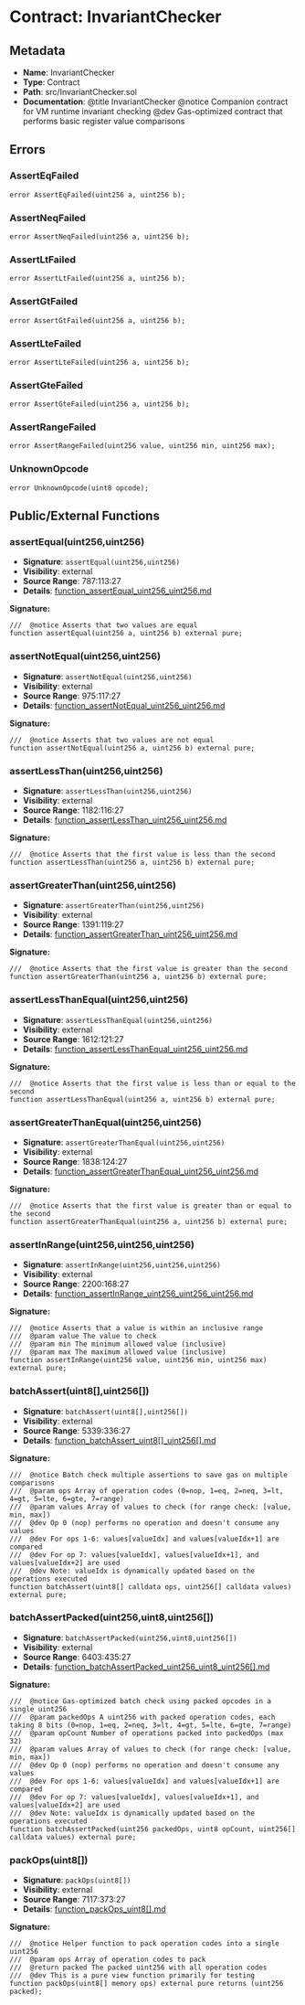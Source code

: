 # Contract: InvariantChecker

## Metadata

- **Name**: InvariantChecker
- **Type**: Contract
- **Path**: src/InvariantChecker.sol
- **Documentation**:  @title InvariantChecker
   @notice Companion contract for VM runtime invariant checking
   @dev Gas-optimized contract that performs basic register value comparisons

## Errors

### AssertEqFailed

```solidity
error AssertEqFailed(uint256 a, uint256 b);
```

### AssertNeqFailed

```solidity
error AssertNeqFailed(uint256 a, uint256 b);
```

### AssertLtFailed

```solidity
error AssertLtFailed(uint256 a, uint256 b);
```

### AssertGtFailed

```solidity
error AssertGtFailed(uint256 a, uint256 b);
```

### AssertLteFailed

```solidity
error AssertLteFailed(uint256 a, uint256 b);
```

### AssertGteFailed

```solidity
error AssertGteFailed(uint256 a, uint256 b);
```

### AssertRangeFailed

```solidity
error AssertRangeFailed(uint256 value, uint256 min, uint256 max);
```

### UnknownOpcode

```solidity
error UnknownOpcode(uint8 opcode);
```

## Public/External Functions

### assertEqual(uint256,uint256)

- **Signature**: `assertEqual(uint256,uint256)`
- **Visibility**: external
- **Source Range**: 787:113:27
- **Details**: [function_assertEqual_uint256_uint256.md](./function_assertEqual_uint256_uint256.md)

**Signature:**
```solidity
///  @notice Asserts that two values are equal
function assertEqual(uint256 a, uint256 b) external pure;
```

### assertNotEqual(uint256,uint256)

- **Signature**: `assertNotEqual(uint256,uint256)`
- **Visibility**: external
- **Source Range**: 975:117:27
- **Details**: [function_assertNotEqual_uint256_uint256.md](./function_assertNotEqual_uint256_uint256.md)

**Signature:**
```solidity
///  @notice Asserts that two values are not equal
function assertNotEqual(uint256 a, uint256 b) external pure;
```

### assertLessThan(uint256,uint256)

- **Signature**: `assertLessThan(uint256,uint256)`
- **Visibility**: external
- **Source Range**: 1182:116:27
- **Details**: [function_assertLessThan_uint256_uint256.md](./function_assertLessThan_uint256_uint256.md)

**Signature:**
```solidity
///  @notice Asserts that the first value is less than the second
function assertLessThan(uint256 a, uint256 b) external pure;
```

### assertGreaterThan(uint256,uint256)

- **Signature**: `assertGreaterThan(uint256,uint256)`
- **Visibility**: external
- **Source Range**: 1391:119:27
- **Details**: [function_assertGreaterThan_uint256_uint256.md](./function_assertGreaterThan_uint256_uint256.md)

**Signature:**
```solidity
///  @notice Asserts that the first value is greater than the second
function assertGreaterThan(uint256 a, uint256 b) external pure;
```

### assertLessThanEqual(uint256,uint256)

- **Signature**: `assertLessThanEqual(uint256,uint256)`
- **Visibility**: external
- **Source Range**: 1612:121:27
- **Details**: [function_assertLessThanEqual_uint256_uint256.md](./function_assertLessThanEqual_uint256_uint256.md)

**Signature:**
```solidity
///  @notice Asserts that the first value is less than or equal to the second
function assertLessThanEqual(uint256 a, uint256 b) external pure;
```

### assertGreaterThanEqual(uint256,uint256)

- **Signature**: `assertGreaterThanEqual(uint256,uint256)`
- **Visibility**: external
- **Source Range**: 1838:124:27
- **Details**: [function_assertGreaterThanEqual_uint256_uint256.md](./function_assertGreaterThanEqual_uint256_uint256.md)

**Signature:**
```solidity
///  @notice Asserts that the first value is greater than or equal to the second
function assertGreaterThanEqual(uint256 a, uint256 b) external pure;
```

### assertInRange(uint256,uint256,uint256)

- **Signature**: `assertInRange(uint256,uint256,uint256)`
- **Visibility**: external
- **Source Range**: 2200:168:27
- **Details**: [function_assertInRange_uint256_uint256_uint256.md](./function_assertInRange_uint256_uint256_uint256.md)

**Signature:**
```solidity
///  @notice Asserts that a value is within an inclusive range
///  @param value The value to check
///  @param min The minimum allowed value (inclusive)
///  @param max The maximum allowed value (inclusive)
function assertInRange(uint256 value, uint256 min, uint256 max) external pure;
```

### batchAssert(uint8[],uint256[])

- **Signature**: `batchAssert(uint8[],uint256[])`
- **Visibility**: external
- **Source Range**: 5339:336:27
- **Details**: [function_batchAssert_uint8[]_uint256[].md](./function_batchAssert_uint8[]_uint256[].md)

**Signature:**
```solidity
///  @notice Batch check multiple assertions to save gas on multiple comparisons
///  @param ops Array of operation codes (0=nop, 1=eq, 2=neq, 3=lt, 4=gt, 5=lte, 6=gte, 7=range)
///  @param values Array of values to check (for range check: [value, min, max])
///  @dev Op 0 (nop) performs no operation and doesn't consume any values
///  @dev For ops 1-6: values[valueIdx] and values[valueIdx+1] are compared
///  @dev For op 7: values[valueIdx], values[valueIdx+1], and values[valueIdx+2] are used
///  @dev Note: valueIdx is dynamically updated based on the operations executed
function batchAssert(uint8[] calldata ops, uint256[] calldata values) external pure;
```

### batchAssertPacked(uint256,uint8,uint256[])

- **Signature**: `batchAssertPacked(uint256,uint8,uint256[])`
- **Visibility**: external
- **Source Range**: 6403:435:27
- **Details**: [function_batchAssertPacked_uint256_uint8_uint256[].md](./function_batchAssertPacked_uint256_uint8_uint256[].md)

**Signature:**
```solidity
///  @notice Gas-optimized batch check using packed opcodes in a single uint256
///  @param packedOps A uint256 with packed operation codes, each taking 8 bits (0=nop, 1=eq, 2=neq, 3=lt, 4=gt, 5=lte, 6=gte, 7=range)
///  @param opCount Number of operations packed into packedOps (max 32)
///  @param values Array of values to check (for range check: [value, min, max])
///  @dev Op 0 (nop) performs no operation and doesn't consume any values
///  @dev For ops 1-6: values[valueIdx] and values[valueIdx+1] are compared
///  @dev For op 7: values[valueIdx], values[valueIdx+1], and values[valueIdx+2] are used
///  @dev Note: valueIdx is dynamically updated based on the operations executed
function batchAssertPacked(uint256 packedOps, uint8 opCount, uint256[] calldata values) external pure;
```

### packOps(uint8[])

- **Signature**: `packOps(uint8[])`
- **Visibility**: external
- **Source Range**: 7117:373:27
- **Details**: [function_packOps_uint8[].md](./function_packOps_uint8[].md)

**Signature:**
```solidity
///  @notice Helper function to pack operation codes into a single uint256
///  @param ops Array of operation codes to pack
///  @return packed The packed uint256 with all operation codes
///  @dev This is a pure view function primarily for testing
function packOps(uint8[] memory ops) external pure returns (uint256 packed);
```
